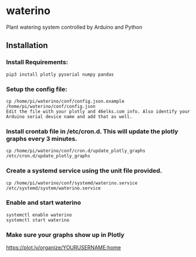 # waterino
Plant watering system controlled by Arduino and Python

## Installation 
### Install Requirements:
```
pip3 install plotly pyserial numpy pandas
```
### Setup the config file:
```
cp /home/pi/waterino/conf/config.json.example /home/pi/waterino/conf/config.json
Edit the file with your plotly and 46elks.com info. Also identify your Arduino serial device name and add that as well.
```
### Install crontab file in /etc/cron.d. This will update the plotly graphs every 3 minutes.
```
cp /home/pi/waterino/conf/cron.d/update_plotly_graphs /etc/cron.d/update_plotly_graphs
```
### Create a systemd service using the unit file provided.
```
cp /home/pi/waterino/conf/systemd/waterino.service /etc/systemd/system/waterino.service
```
### Enable and start waterino
```
systemctl enable waterino
systemctl start waterino
```
### Make sure your graphs show up in Plotly
https://plot.ly/organize/YOURUSERNAME:home


